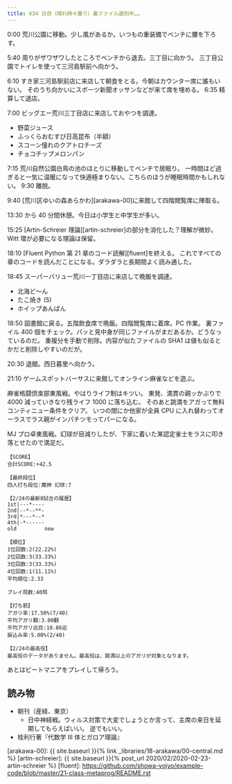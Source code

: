 ```yaml
---
title: 634 日目（晴れ時々曇り）裏ファイル選別中……
---
```


0:00 荒川公園に移動。少し風があるか。いつもの重装備でベンチに腰を下ろす。

5:40 周りがザワザワしたところでベンチから退去。三丁目に向かう。
三丁目公園でトイレを使って三河島駅前へ向かう。

6:10 すき家三河島駅前店に来店して朝食をとる。今朝はカウンター席に誰もいない。
そのうち向かいにスポーツ新聞オッサンなどが来て席を埋める。
6:35 精算して退店。

7:00 ビッグエー荒川三丁目店に来店しておやつを調達。

* 野菜ジュース
* ふっくらおむすび日高昆布（半額）
* スコーン憧れのクアトロチーズ
* チョコチップメロンパン

7:15 荒川自然公園白鳥の池のほとりに移動してベンチで居眠り。
一時間ほど過ぎると一気に温暖になって快適極まりない。こちらのほうが睡眠時間かもしれない。
9:30 離脱。

9:40 [荒川区ゆいの森あらかわ][arakawa-00]に来館して四階閲覧席に陣取る。

13:30 から 40 分間休憩。今日は小学生と中学生が多い。

15:25 [Artin-Schreier 理論][artin-schreier]の部分を消化した？理解が微妙。
Witt 環が必要になる理論は保留。

18:10 [Fluent Python 第 21 章のコード読解][fluent]を終える。
これですべての章のコードを読んだことになる。ダラダラと長期間よく読み通した。

18:45 スーパーバリュー荒川一丁目店に来店して晩飯を調達。

* 北海ど～ん
* たこ焼き (5)
* ホイップあんぱん

18:50 図書館に戻る。五階飲食席で晩飯。四階閲覧席に着席。PC 作業。
裏ファイル 400 個をチェック。パッと見中身が同じファイルがまだあるか。どうなっているのだ。
重複分を手動で削除。内容が似たファイルの SHA1 は値も似るとかだと削除しやすいのだが。

20:30 退館。西日暮里へ向かう。

21:10 ゲームスポットバーサスに来館してオンライン麻雀などを遊ぶ。

麻雀格闘倶楽部東風戦。やはりライフ制はキツい。
東発、満貫の親ッかぶりで 4000 減っていきなり残ライフ 1000 に落ち込む。
そのあと跳満をアガって無料コンティニュー条件をクリア。
いつの間にか他家が全員 CPU に入れ替わってオーラスでラス親がインパチツモってパーになる。

MJ プロ卓東風戦。幻球が目減りしたが、下家に着いた某認定雀士をラスに叩き落とせたので満足だ。

```text
【SCORE】
合計SCORE:+42.5

【最終段位】
四人打ち段位:魔神 幻球:7

【2/24の最新8試合の履歴】
1st|---*----
2nd|--*--**-
3rd|*---*--*
4th|-*------
old         new

【順位】
1位回数:2(22.22%)
2位回数:3(33.33%)
3位回数:3(33.33%)
4位回数:1(11.11%)
平均順位:2.33

プレイ局数:40局

【打ち筋】
アガリ率:17.50%(7/40)
平均アガリ翻:3.00翻
平均アガリ巡目:10.86巡
振込み率:5.00%(2/40)

【2/24の最高役】
最高役のデータがありません。最高役は、跳満以上のアガリが対象となります。
```

あとはビートマニアをプレイして帰ろう。

## 読み物

* 朝刊（産経、東京）
  * 日中神経戦。ウィルス対策で大変でしょうとか言って、主席の来日を延期してもらえばいい。
    逆でもいい。
* 桂利行著『代数学 III 体とガロア理論』

[arakawa-00]: {{ site.baseurl }}{% link _libraries/18-arakawa/00-central.md %}
[artin-schreier]: {{ site.baseurl }}{% post_url 2020/02/2020-02-23-artin-schreier %}
[fluent]: <https://github.com/showa-yojyo/example-code/blob/master/21-class-metaprog/README.rst>

